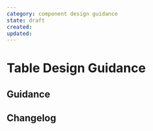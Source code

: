 ```yaml
---
category: component design guidance
state: draft
created: 
updated: 
---
```


# Table Design Guidance

## Guidance

## Changelog
